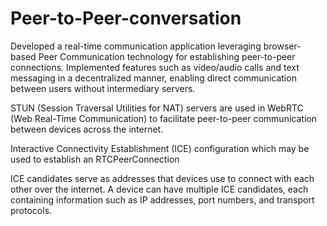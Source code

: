 # Peer-to-Peer-conversation

Developed a real-time communication application leveraging browser-based Peer Communication technology for establishing peer-to-peer connections. Implemented features such as video/audio calls and text messaging in a decentralized manner, enabling direct communication between users without intermediary servers.

STUN (Session Traversal Utilities for NAT) servers are used in WebRTC (Web Real-Time Communication) to facilitate peer-to-peer communication between devices across the internet.

Interactive Connectivity Establishment (ICE) configuration which may be used to establish an RTCPeerConnection

ICE candidates serve as addresses that devices use to connect with each other over the internet. A device can have multiple ICE candidates, each containing information such as IP addresses, port numbers, and transport protocols.
